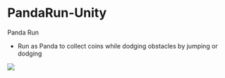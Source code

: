 # PandaRun-Unity

Panda Run

- Run as Panda to collect coins while dodging obstacles by jumping or dodging

![](https://github.com/1201ysy/PandaRun-Unity/blob/main/pandaRun.gif)
